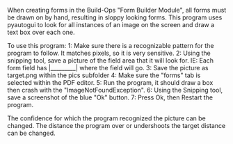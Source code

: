 When creating forms in the Build-Ops "Form Builder Module", all forms must be drawn on by hand, resulting in sloppy looking forms.
This program uses pyautogui to look for all instances of an image on the screen and draw a text box over each one. 

To use this program: 
1: Make sure there is a recognizable pattern for the program to follow. It matches pixels, so it is very sensitive.
2: Using the snipping tool, save a picture of the field area that it will look for. IE: Each form field has |_________| where the field will go.
3: Save the picture as target.png within the pics subfolder
4: Make sure the "forms" tab is selected within the PDF editor.
5: Run the program, it should draw a box then crash with the "ImageNotFoundException". 
6: Using the Snipping tool, save a screenshot of the blue "Ok" button.
7: Press Ok, then Restart the program.

The confidence for which the program recognized the picture can be changed.
The distance the program over or undershoots the target distance can be changed.


